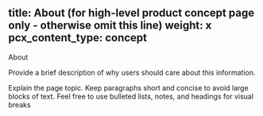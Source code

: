 
title: About (for high-level product concept page only - otherwise omit this line)
weight: x
pcx_content_type: concept
---
 
About <product or noun phrase>
 

Provide a brief description of why users should care about this information.
 
Explain the page topic. Keep paragraphs short and concise to avoid large blocks of text. Feel free to use bulleted lists, notes, and headings for visual breaks


